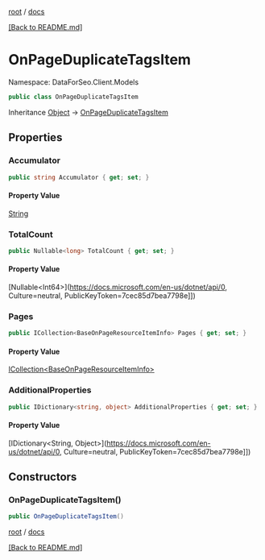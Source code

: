 [root](./../ "root") / [docs](./ "docs")

[[Back to README.md]](./../README.md "[Back to README.md]")

# OnPageDuplicateTagsItem

Namespace: DataForSeo.Client.Models

```csharp
public class OnPageDuplicateTagsItem
```

Inheritance [Object](https://docs.microsoft.com/en-us/dotnet/api/Object) → [OnPageDuplicateTagsItem](./OnPageDuplicateTagsItem.md)

## Properties

### **Accumulator**

```csharp
public string Accumulator { get; set; }
```

#### Property Value

[String](https://docs.microsoft.com/en-us/dotnet/api/String)<br>

### **TotalCount**

```csharp
public Nullable<long> TotalCount { get; set; }
```

#### Property Value

[Nullable&lt;Int64&gt;](https://docs.microsoft.com/en-us/dotnet/api/0, Culture=neutral, PublicKeyToken=7cec85d7bea7798e]])<br>

### **Pages**

```csharp
public ICollection<BaseOnPageResourceItemInfo> Pages { get; set; }
```

#### Property Value

[ICollection&lt;BaseOnPageResourceItemInfo&gt;](./BaseOnPageResourceItemInfo.md)<br>

### **AdditionalProperties**

```csharp
public IDictionary<string, object> AdditionalProperties { get; set; }
```

#### Property Value

[IDictionary&lt;String, Object&gt;](https://docs.microsoft.com/en-us/dotnet/api/0, Culture=neutral, PublicKeyToken=7cec85d7bea7798e]])<br>

## Constructors

### **OnPageDuplicateTagsItem()**

```csharp
public OnPageDuplicateTagsItem()
```

[root](./../ "root") / [docs](./ "docs")

[[Back to README.md]](./../README.md "[Back to README.md]")